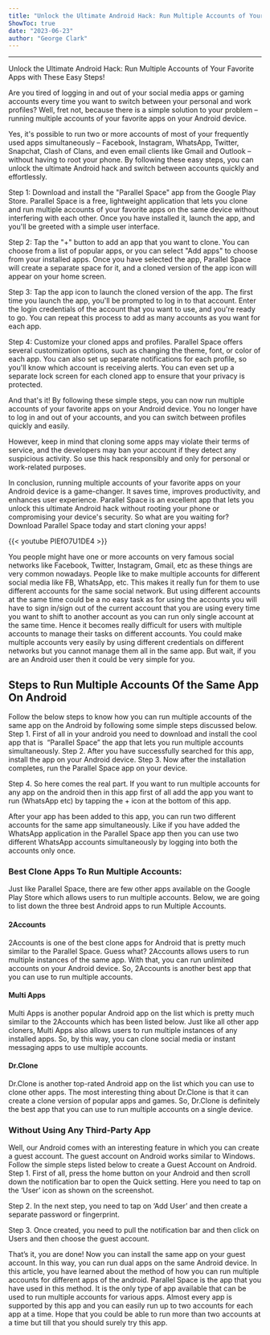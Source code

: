 ```yaml
---
title: "Unlock the Ultimate Android Hack: Run Multiple Accounts of Your Favorite Apps with These Easy Steps!"
ShowToc: true 
date: "2023-06-23"
author: "George Clark"
---
```

*****
Unlock the Ultimate Android Hack: Run Multiple Accounts of Your Favorite Apps with These Easy Steps!

Are you tired of logging in and out of your social media apps or gaming accounts every time you want to switch between your personal and work profiles?  Well, fret not, because there is a simple solution to your problem – running multiple accounts of your favorite apps on your Android device. 

Yes, it's possible to run two or more accounts of most of your frequently used apps simultaneously – Facebook, Instagram, WhatsApp, Twitter, Snapchat, Clash of Clans, and even email clients like Gmail and Outlook – without having to root your phone. By following these easy steps, you can unlock the ultimate Android hack and switch between accounts quickly and effortlessly. 

Step 1: Download and install the "Parallel Space" app from the Google Play Store. Parallel Space is a free, lightweight application that lets you clone and run multiple accounts of your favorite apps on the same device without interfering with each other. Once you have installed it, launch the app, and you'll be greeted with a simple user interface. 

Step 2: Tap the "+" button to add an app that you want to clone. You can choose from a list of popular apps, or you can select "Add apps" to choose from your installed apps. Once you have selected the app, Parallel Space will create a separate space for it, and a cloned version of the app icon will appear on your home screen. 

Step 3: Tap the app icon to launch the cloned version of the app. The first time you launch the app, you'll be prompted to log in to that account. Enter the login credentials of the account that you want to use, and you're ready to go. You can repeat this process to add as many accounts as you want for each app. 

Step 4: Customize your cloned apps and profiles. Parallel Space offers several customization options, such as changing the theme, font, or color of each app. You can also set up separate notifications for each profile, so you'll know which account is receiving alerts. You can even set up a separate lock screen for each cloned app to ensure that your privacy is protected. 

And that's it! By following these simple steps, you can now run multiple accounts of your favorite apps on your Android device. You no longer have to log in and out of your accounts, and you can switch between profiles quickly and easily. 

However, keep in mind that cloning some apps may violate their terms of service, and the developers may ban your account if they detect any suspicious activity. So use this hack responsibly and only for personal or work-related purposes. 

In conclusion, running multiple accounts of your favorite apps on your Android device is a game-changer. It saves time, improves productivity, and enhances user experience. Parallel Space is an excellent app that lets you unlock this ultimate Android hack without rooting your phone or compromising your device's security. So what are you waiting for? Download Parallel Space today and start cloning your apps!

{{< youtube PIEfO7U1DE4 >}} 



You people might have one or more accounts on very famous social networks like Facebook, Twitter, Instagram, Gmail, etc as these things are very common nowadays. People like to make multiple accounts for different social media like FB, WhatsApp, etc.
This makes it really fun for them to use different accounts for the same social network. But using different accounts at the same time could be a no easy task as for using the accounts you will have to sign in/sign out of the current account that you are using every time you want to shift to another account as you can run only single account at the same time.
Hence it becomes really difficult for users with multiple accounts to manage their tasks on different accounts. You could make multiple accounts very easily by using different credentials on different networks but you cannot manage them all in the same app. But wait, if you are an Android user then it could be very simple for you.

 
## Steps to Run Multiple Accounts Of the Same App On Android


Follow the below steps to know how you can run multiple accounts of the same app on the Android by following some simple steps discussed below.
Step 1. First of all in your android you need to download and install the cool app that is  “Parallel Space” the app that lets you run multiple accounts simultaneously.
Step 2. After you have successfully searched for this app, install the app on your Android device.
Step 3. Now after the installation completes, run the Parallel Space app on your device.

Step 4. So here comes the real part. If you want to run multiple accounts for any app on the android then in this app first of all add the app you want to run (WhatsApp etc) by tapping the + icon at the bottom of this app.

After your app has been added to this app, you can run two different accounts for the same app simultaneously. Like if you have added the WhatsApp application in the Parallel Space app then you can use two different WhatsApp accounts simultaneously by logging into both the accounts only once.

 
### Best Clone Apps To Run Multiple Accounts:


Just like Parallel Space, there are few other apps available on the Google Play Store which allows users to run multiple accounts. Below, we are going to list down the three best Android apps to run Multiple Accounts.

 
#### 2Accounts



2Accounts is one of the best clone apps for Android that is pretty much similar to the Parallel Space. Guess what? 2Accounts allows users to run multiple instances of the same app. With that, you can run unlimited accounts on your Android device. So, 2Accounts is another best app that you can use to run multiple accounts.

 
#### Multi Apps



Multi Apps is another popular Android app on the list which is pretty much similar to the 2Accounts which has been listed below. Just like all other app cloners, Multi Apps also allows users to run multiple instances of any installed apps. So, by this way, you can clone social media or instant messaging apps to use multiple accounts.

 
#### Dr.Clone



Dr.Clone is another top-rated Android app on the list which you can use to clone other apps. The most interesting thing about Dr.Clone is that it can create a clone version of popular apps and games. So, Dr.Clone is definitely the best app that you can use to run multiple accounts on a single device.

 
### Without Using Any Third-Party App


Well, our Android comes with an interesting feature in which you can create a guest account. The guest account on Android works similar to Windows. Follow the simple steps listed below to create a Guest Account on Android.
Step 1. First of all, press the home button on your Android and then scroll down the notification bar to open the Quick setting. Here you need to tap on the ‘User’ icon as shown on the screenshot.

Step 2. In the next step, you need to tap on ‘Add User’ and then create a separate password or fingerprint.

Step 3. Once created, you need to pull the notification bar and then click on Users and then choose the guest account.

That’s it, you are done! Now you can install the same app on your guest account. In this way, you can run dual apps on the same Android device.
In this article, you have learned about the method of how you can run multiple accounts for different apps of the android. Parallel Space is the app that you have used in this method. It is the only type of app available that can be used to run multiple accounts for various apps.
Almost every app is supported by this app and you can easily run up to two accounts for each app at a time. Hope that you could be able to run more than two accounts at a time but till that you should surely try this app.





